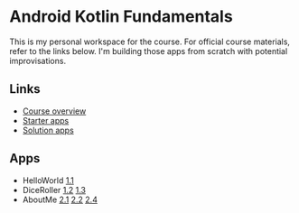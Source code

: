 # Android Kotlin Fundamentals

This is my personal workspace for the course. For official course materials, refer to the links below. I'm building those apps from scratch with potential improvisations.

## Links
- [Course overview](https://developer.android.com/courses/kotlin-android-fundamentals/overview)
- [Starter apps](https://github.com/google-developer-training/android-kotlin-fundamentals-starter-apps)
- [Solution apps](https://github.com/google-developer-training/android-kotlin-fundamentals-apps)

## Apps
- HelloWorld
    [1.1](https://codelabs.developers.google.com/codelabs/kotlin-android-training-get-started)
- DiceRoller
    [1.2](https://codelabs.developers.google.com/codelabs/kotlin-android-training-app-anatomy)
    [1.3](https://codelabs.developers.google.com/codelabs/kotlin-android-training-images-compat)
- AboutMe
    [2.1](https://codelabs.developers.google.com/codelabs/kotlin-android-training-linear-layout)
    [2.2](https://codelabs.developers.google.com/codelabs/kotlin-android-training-interactivity)
    [2.4](https://codelabs.developers.google.com/codelabs/kotlin-android-training-data-binding-basics)
